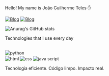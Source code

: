 
Hello! My name is João Guilherme Teles ✋

[![Blog](https://img.shields.io/badge/Instagram-E4405F?style=for-the-badge&logo=instagram&logoColor=white/)]()                                                                                                          [![Blog](	https://img.shields.io/badge/LinkedIn-0077B5?style=for-the-badge&logo=linkedin&logoColor=white/)](www.linkedin.com/in/joão-guilherme-4793b7358)

![Anurag's GitHub stats](https://github-readme-stats.vercel.app/api?username=anuraghazra&show_icons=true&theme=dracula)


Technologies that I use every day

<div sytle="display:inline block"><br/>
<img align="center" alt="python"scr="https://img.shields.io/badge/Python-3776AB?style=for-the-badge&logo=python&logoColor=white"/></div>
<img align="center" alt="html"scr="https://img.shields.io/badge/HTML-239120?style=for-the-badge&logo=html5&logoColor=white"/></div>
<img align="center" alt="css"scr="https://img.shields.io/badge/CSS3-1572B6?style=for-the-badge&logo=css3&logoColor=white"/></div>
<img align="center" alt="java script"scr="https://img.shields.io/badge/JavaScript-323330?style=for-the-badge&logo=javascript&logoColor=F7DF1E"/></div>

Tecnologia eficiente. Código limpo. Impacto real.


